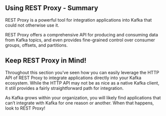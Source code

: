 ## Using REST Proxy - Summary

REST Proxy is a powerful tool for integration applications into Kafka that could not otherwise use it.

REST Proxy offers a comprehensive API for producing and consuming data from Kafka topics, and even provides fine-grained control over consumer groups, offsets, and partitions.


## Keep REST Proxy in Mind!

Throughout this section you’ve seen how you can easily leverage the HTTP API of REST Proxy to integrate applications directly into your Kafka ecosystem. While the HTTP API may not be as nice as a native Kafka client, it still provides a fairly straightforward path for integration.

As Kafka grows within your organization, you will likely find applications that can’t integrate with Kafka for one reason or another. When that happens, look to REST Proxy!
